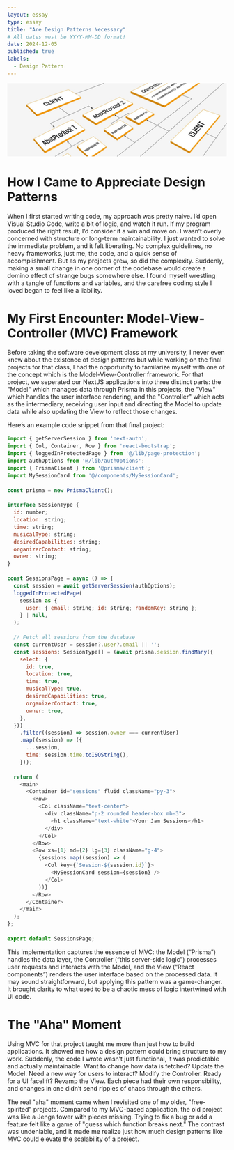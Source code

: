 ```yaml
---
layout: essay
type: essay
title: "Are Design Patterns Necessary"
# All dates must be YYYY-MM-DD format!
date: 2024-12-05
published: true
labels:
  - Design Pattern
---
```


<img width="600px" class="rounded float-start pe-4" src="../img/pattern/design-patterns.jpg">


# How I Came to Appreciate Design Patterns
When I first started writing code, my approach was pretty naive. I’d open Visual Studio Code, write a bit of logic, and watch it run. If my program produced the right result, I’d consider it a win and move on. I wasn’t overly concerned with structure or long-term maintainability. I just wanted to solve the immediate problem, and it felt liberating. No complex guidelines, no heavy frameworks, just me, the code, and a quick sense of accomplishment. But as my projects grew, so did the complexity. Suddenly, making a small change in one corner of the codebase would create a domino effect of strange bugs somewhere else. I found myself wrestling with a tangle of functions and variables, and the carefree coding style I loved began to feel like a liability.

# My First Encounter: Model-View-Controller (MVC) Framework
Before taking the software development class at my university, I never even knew about the existence of design patterns but while working on the final projects for that class, I had the opportunity to familarize myself with one of the concept which is the Model-View-Controller framework. For that project, we seperated our NextJS applications into three distinct parts: the "Model" which manages data through Prisma in this projects, the "View" which handles the user interface rendering, and the "Controller" which acts as the intermediary, receiving user input and directing the Model to update data while also updating the View to reflect those changes.

Here’s an example code snippet from that final project:
```js
import { getServerSession } from 'next-auth';
import { Col, Container, Row } from 'react-bootstrap';
import { loggedInProtectedPage } from '@/lib/page-protection';
import authOptions from '@/lib/authOptions';
import { PrismaClient } from '@prisma/client';
import MySessionCard from '@/components/MySessionCard';

const prisma = new PrismaClient();

interface SessionType {
  id: number;
  location: string;
  time: string;
  musicalType: string;
  desiredCapabilities: string;
  organizerContact: string;
  owner: string;
}

const SessionsPage = async () => {
  const session = await getServerSession(authOptions);
  loggedInProtectedPage(
    session as {
      user: { email: string; id: string; randomKey: string };
    } | null,
  );

  // Fetch all sessions from the database
  const currentUser = session?.user?.email || '';
  const sessions: SessionType[] = (await prisma.session.findMany({
    select: {
      id: true,
      location: true,
      time: true,
      musicalType: true,
      desiredCapabilities: true,
      organizerContact: true,
      owner: true,
    },
  }))
    .filter((session) => session.owner === currentUser)
    .map((session) => ({
      ...session,
      time: session.time.toISOString(),
    }));

  return (
    <main>
      <Container id="sessions" fluid className="py-3">
        <Row>
          <Col className="text-center">
            <div className="p-2 rounded header-box mb-3">
              <h1 className="text-white">Your Jam Sessions</h1>
            </div>
          </Col>
        </Row>
        <Row xs={1} md={2} lg={3} className="g-4">
          {sessions.map((session) => (
            <Col key={`Session-${session.id}`}>
              <MySessionCard session={session} />
            </Col>
          ))}
        </Row>
      </Container>
    </main>
  );
};

export default SessionsPage;
```

This implementation captures the essence of MVC: the Model (“Prisma”) handles the data layer, the Controller (“this server-side logic”) processes user requests and interacts with the Model, and the View (“React components”) renders the user interface based on the processed data. It may sound straightforward, but applying this pattern was a game-changer. It brought clarity to what used to be a chaotic mess of logic intertwined with UI code.

# The "Aha" Moment

Using MVC for that project taught me more than just how to build applications. It showed me how a design pattern could bring structure to my work. Suddenly, the code I wrote wasn’t just functional, it was predictable and actually maintainable. Want to change how data is fetched? Update the Model. Need a new way for users to interact? Modify the Controller. Ready for a UI facelift? Revamp the View. Each piece had their own responsibility, and changes in one didn’t send ripples of chaos through the others.

The real "aha" moment came when I revisited one of my older, "free-spirited" projects. Compared to my MVC-based application, the old project was like a Jenga tower with pieces missing. Trying to fix a bug or add a feature felt like a game of "guess which function breaks next." The contrast was undeniable, and it made me realize just how much design patterns like MVC could elevate the scalability of a project.